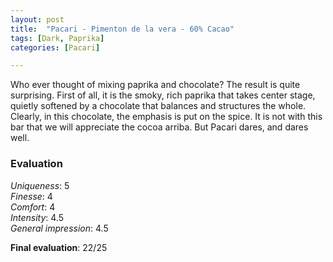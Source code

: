 ```yaml
---
layout: post
title:  "Pacari - Pimenton de la vera - 60% Cacao"
tags: [Dark, Paprika] 
categories: [Pacari]

---
```


Who ever thought of mixing paprika and chocolate?
The result is quite surprising. First of all, it is the smoky, rich paprika that takes center stage, quietly softened by a chocolate that balances and structures the whole.
Clearly, in this chocolate, the emphasis is put on the spice. It is not with this bar that we will appreciate the cocoa arriba. But Pacari dares, and dares well.

### Evaluation

_Uniqueness_: 5  
_Finesse_: 4  
_Comfort_: 4  
_Intensity_: 4.5  
_General impression_: 4.5

**Final evaluation**: 22/25
